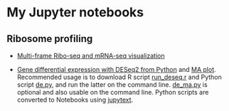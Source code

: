 # My Jupyter notebooks

## Ribosome profiling

* [Multi-frame Ribo-seq and mRNA-seq visualization](ribosome_profiling/ribo_orf_plot.ipynb)

* [Gene differential expression with DESeq2 from Python](deseq_from_python/de.ipynb) and [MA plot](deseq_from_python/de_ma.ipynb). Recommended usage is to download R script [run_deseq.r](deseq_from_python/run_deseq.r) and Python script [de.py](deseq_from_python/de.py), and run the latter on the command line. [de_ma.py](deseq_from_python/de_ma.py) is optional and also usable on the command line. Python scripts are converted to Notebooks using [jupytext](https://github.com/mwouts/jupytext).
